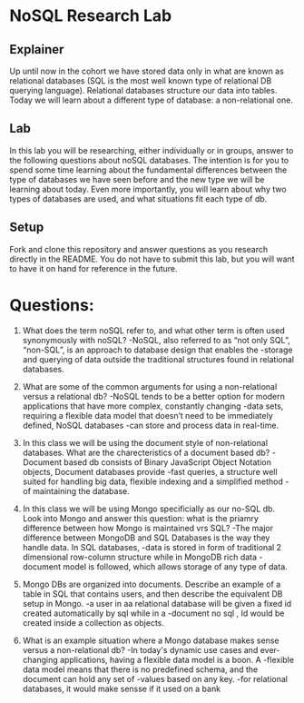 # NoSQL Research Lab

## Explainer
Up until now in the cohort we have stored data only in what are known as relational databases (SQL is the most well known type of relational DB querying language). Relational databases structure our data into tables. Today we will learn about a different type of database: a non-relational one. 

## Lab

In this lab you will be researching, either individually or in groups, answer to the following questions about noSQL databases. The intention is for you to spend some time learning about the fundamental differences between the type of databases we have seen before and the new type we will be learning about today. Even more importantly, you will learn about why two types of databases are used, and what situations fit each type of db. 

## Setup

Fork and clone this repository and answer questions as you research directly in the README. You do not have to submit this lab, but you will want to have it on hand for reference in the future. 

# Questions:
1. What does the term noSQL refer to, and what other term is often used synonymously with noSQL?
   -NoSQL, also referred to as “not only SQL”, “non-SQL”, is an approach to database design that enables the -storage and querying of data outside the traditional structures found in relational databases.
   
2. What are some of the common arguments for using a non-relational versus a relational db?
   -NoSQL tends to be a better option for modern applications that have more complex, constantly changing -data sets, requiring a flexible data model that doesn’t need to be immediately defined, NoSQL databases -can store and process data in real-time.
3. In this class we will be using the document style of non-relational databases. What are the          charecteristics of a document based db? 
     -Document based db consists of Binary JavaScript Object Notation objects, Document databases provide -fast queries, a structure well suited for handling big data, flexible indexing and a simplified method -of maintaining the database. 
4. In this class we will be using Mongo specificially as our no-SQL db. Look into Mongo and answer this question: what is the priamry difference between how Mongo is maintained vrs SQL?
   -The major difference between MongoDB and SQL Databases is the way they handle data. In SQL databases, -data is stored in form of traditional 2 dimensional row-column structure while in MongoDB rich data -document model is followed, which allows storage of any type of data.
   
5. Mongo DBs are organized into documents. Describe an example of a table in SQL that contains users, and then describe the equivalent DB setup in Mongo. 
    -a user in aa relational database will be given a fixed id created automatically by sql while in a -document no sql , Id would be created inside a collection as objects.

6. What is an example situation where a Mongo database makes sense versus a non-relational db?
    -In today's dynamic use cases and ever-changing applications, having a flexible data model is a boon. A -flexible data model means that there is no predefined schema, and the document can hold any set of -values based on any key.
   -for relational databases, it would make sensse if it used on a bank 

    

